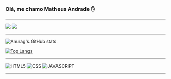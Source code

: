 ### Olá, me chamo Matheus Andrade ✋ <br>

<hr>

<a href="https://www.linkedin.com/in/marcio-guilherme-259923234/" target="_blank"><img src="https://img.shields.io/badge/-LinkedIn-%230077B5?style=for-the-badge&logo=linkedin&logoColor=white" target="_blank"></a>
<a href = "mailto:ltbmatheus141012@gmail.com"><img src="https://img.shields.io/badge/-Gmail-%23333?style=for-the-badge&logo=gmail&logoColor=white" target="_blank"></a> <br>

<hr>

</div>

![Anurag's GitHub stats](https://github-readme-stats.vercel.app/api?username=MatAndrade01&show_icons=true&theme=radical)

[![Top Langs](https://github-readme-stats.vercel.app/api/top-langs/?username=MatAndrade01)](https://github.com/MatAndrade01/github-readme-stats)
 
<hr>

<div style="display:inline_block">
  <img align="center" alt="HTML5" src="https://img.shields.io/badge/HTML5-E34F26?style=for-the-badge&logo=html5&logoColor=white">
  <img align="center" alt="CSS" src="https://img.shields.io/badge/CSS3-1572B6?style=for-the-badge&logo=css3&logoColor=white">
  <img align="center" alt="JAVASCRIPT" src="https://img.shields.io/badge/JavaScript-323330?style=for-the-badge&logo=javascript&logoColor=F7DF1E">
</div>

<hr>
